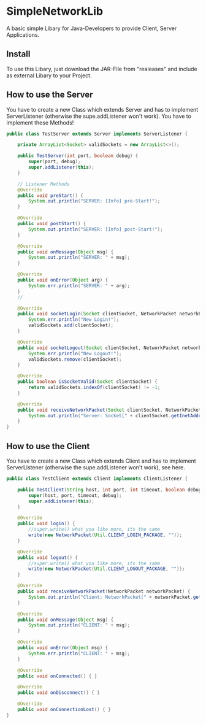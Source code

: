 # SimpleNetworkLib
A basic simple Libary for Java-Developers to provide Client, Server Applications.

## Install
To use this Libary, just download the JAR-File from "realeases" and include as external Libary to your Project.

## How to use the Server
You have to create a new Class which extends Server and has to implement ServerListener (otherwise the supe.addListener won't work).
You have to implement these Methods!
```java
public class TestServer extends Server implements ServerListener {

    private ArrayList<Socket> validSockets = new ArrayList<>();

    public TestServer(int port, boolean debug) {
        super(port, debug);
        super.addListener(this);
    }

    // Listener Methods
    @Override
    public void preStart() {
        System.out.println("SERVER: [Info] pre-Start!");
    }

    @Override
    public void postStart() {
        System.out.println("SERVER: [Info] post-Start!");
    }

    @Override
    public void onMessage(Object msg) {
        System.out.println("SERVER: " + msg);
    }

    @Override
    public void onError(Object arg) {
        System.err.println("SERVER: " + arg);
    }
    //

    @Override
    public void socketLogin(Socket clientSocket, NetworkPacket networkPackage) {
        System.err.println("New Login!");
        validSockets.add(clientSocket);
    }

    @Override
    public void socketLogout(Socket clientSocket, NetworkPacket networkPackage) {
        System.err.println("New Logout!");
        validSockets.remove(clientSocket);
    }

    @Override
    public boolean isSocketValid(Socket clientSocket) {
        return validSockets.indexOf(clientSocket) != -1;
    }

    @Override
    public void receiveNetworkPacket(Socket clientSocket, NetworkPacket networkPacket) {
        System.out.println("Server: Socket[" + clientSocket.getInetAddress().toString() + "] -> NetworkPacket[" + networkPacket.getId() + ":" + networkPacket.get(1) + "]");
    }
}
```

## How to use the Client
You have to create a new Class which extends Client and has to implement ServerListener (otherwise the supe.addListener won't work), see here.
```java
public class TestClient extends Client implements ClientListener {

    public TestClient(String host, int port, int timeout, boolean debug) {
        super(host, port, timeout, debug);
        super.addListener(this);
    }

    @Override
    public void login() {
        //super.write() what you like more, its the same
        write(new NetworkPacket(Util.CLIENT_LOGIN_PACKAGE, ""));
    }

    @Override
    public void logout() {
        //super.write() what you like more, its the same
        write(new NetworkPacket(Util.CLIENT_LOGOUT_PACKAGE, ""));
    }

    @Override
    public void receiveNetworkPacket(NetworkPacket networkPacket) {
        System.out.println("Client: NetworkPacket[" + networkPacket.getId() + ":" + networkPacket.get(1) + "]");
    }

    @Override
    public void onMessage(Object msg) {
        System.out.println("CLIENT: " + msg);
    }

    @Override
    public void onError(Object msg) {
        System.err.println("CLIENT: " + msg);
    }

    @Override
    public void onConnected() { }

    @Override
    public void onDisconnect() { }

    @Override
    public void onConnectionLost() { }
}
```
